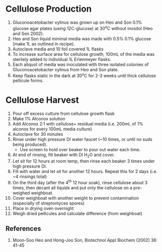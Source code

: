 # Cellulose Production

1. Gluconoacetobacter xylinus was grown up on Heo and Son 0.1% glucose agar plates (using 12C-glucose) at 30<sup>o</sup>C without inositol (Heo and Son 2002). 
2. Heo and Son liquid minimal media was made with 0.5% 0.1% glucose (make 1L as outlined in recipe).
3. Autoclave media and 10 foil covered 1L flasks 
4. To increase surface area for cellulose growth, 100mL of the media was sterilely added to individual 1L Erlenmeyer flasks. 
5. Each aliquot of media was inoculated with three isolated colonies of Gluconoacetobacter xylinus from Heo and Son plate. 
6. Keep flasks static in the dark at 30<sup>o</sup>C for 2-3 weeks until thick cellulose pellicule forms. 

# Cellulose Harvest

1. Pour off excess culture from cellulose growth flask
2. Make 1% Alconox solution
3. Add Alconox 2:1 with cellulose+ residual media (i.e. 200mL of 1% alconox for every 100mL media culture) 
4. Autoclave for 30 minutes
5. Rinse under high pressure DI water faucet (~10 times, or until no suds being produced). 
	* Use screen to hold over beaker to pour out water each time. 
6. At end of rinsing, fill beaker with DI H<sub>2</sub>O and cover. 
7. Let sit for 12 hours at room temp, then rinse each beaker 3 times under high pressure DI.
8. Fill with water and let sit for another 12 hours. Repeat this for 2 days (i.e. ~4 rinsings total)
9. On the third day (after the 4<sup>th</sup> 12 hour soak), rinse cellulose about 3 times, then decant all liquids and put only the cellulose on a pre-weighed weighboat. 
10. Cover weighboat with another weight to prevent contamination (especially of streptomyces spores)
11. Place in drying oven overnight
12. Weigh dried pellicules and calculate difference (from weighboat)


## References

1. Moon-Soo Heo and Hong-Joo Son, Biotechnol Appl Biochem (2002) 36: 41-45

